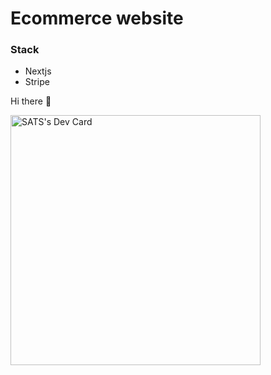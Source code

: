 
# Ecommerce website
### Stack
- Nextjs
- Stripe

Hi there 👋

<a href="https://app.daily.dev/SATS"><img src="https://api.daily.dev/devcards/d68bf5aee24a441fb1fae2e8fa4162ec.png?r=9kq" width="400" alt="SATS's Dev Card"/></a>